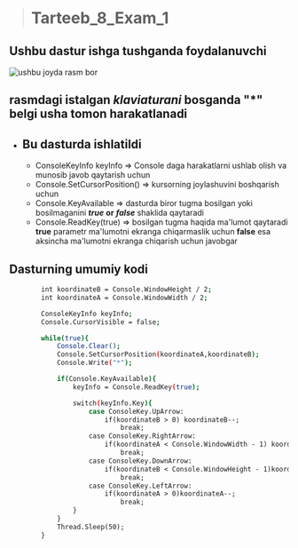 >
> # Tarteeb_8_Exam_1
>

## Ushbu dastur  ishga tushganda foydalanuvchi 
![ushbu joyda rasm bor](https://w7.pngwing.com/pngs/898/334/png-transparent-computer-arrow-scrolls-computer-keyboard-arrow-keys-arrow-text-sign-pushbutton.png)
## rasmdagi istalgan ___klaviaturani___ bosganda "*" belgi usha tomon harakatlanadi

- ## Bu dasturda ishlatildi
    -   ConsoleKeyInfo keyInfo => Console daga harakatlarni ushlab olish va munosib javob qaytarish uchun
    - Console.SetCursorPosition() => kursorning joylashuvini boshqarish uchun
    - Console.KeyAvailable => dasturda biror tugma bosilgan yoki bosilmaganini ___true___ __or__ ___false___ shaklida qaytaradi
    - Console.ReadKey(true) => bosilgan tugma haqida ma'lumot qaytaradi **true** parametr ma'lumotni ekranga chiqarmaslik uchun **false** esa aksincha ma'lumotni ekranga chiqarish uchun javobgar
## Dasturning umumiy kodi

```BASH
        int koordinateB = Console.WindowHeight / 2;
        int koordinateA = Console.WindowWidth / 2;

        ConsoleKeyInfo keyInfo;
        Console.CursorVisible = false;

        while(true){
            Console.Clear();
            Console.SetCursorPosition(koordinateA,koordinateB);
            Console.Write("*");

            if(Console.KeyAvailable){
                keyInfo = Console.ReadKey(true);

                switch(keyInfo.Key){
                    case ConsoleKey.UpArrow:
                        if(koordinateB > 0) koordinateB--;
                            break;
                    case ConsoleKey.RightArrow:
                        if(koordinateA < Console.WindowWidth - 1) koordinateA++;
                            break;
                    case ConsoleKey.DownArrow:
                        if(koordinateB < Console.WindowHeight - 1)koordinateB++;
                            break;
                    case ConsoleKey.LeftArrow:
                        if(koordinateA > 0)koordinateA--;
                            break;
                }
            }
            Thread.Sleep(50);
        }
```

